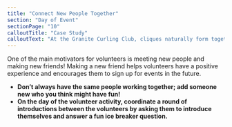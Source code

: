 ```yaml
---
title: "Connect New People Together"
section: "Day of Event"
sectionPage: "10"
calloutTitle: "Case Study"
calloutText: "At the Granite Curling Club, cliques naturally form together. It’s common to see the same people hanging out together. Katie and Jacob were new members looking to make friends at the curling club. They weren’t having much luch breaking into social circles until Katie volunteered them both to help out at a bonspiel event. Katie ended up being in the kitchen helping with lunch prep and made new friends she later introduced Jacob to. Now both of them know more people, get invited to more activities, and feel even more welcomed at the club."
---
```


One of the main motivators for volunteers is meeting new people and making new friends! Making a new friend helps volunteers have a positive experience and encourages them to sign up for events in the future.

- **Don’t always have the same people working together; add someone new who you think might have fun!**
- **On the day of the volunteer activity, coordinate a round of introductions between the volunteers by asking them to introduce themselves and answer a fun ice breaker question.**
